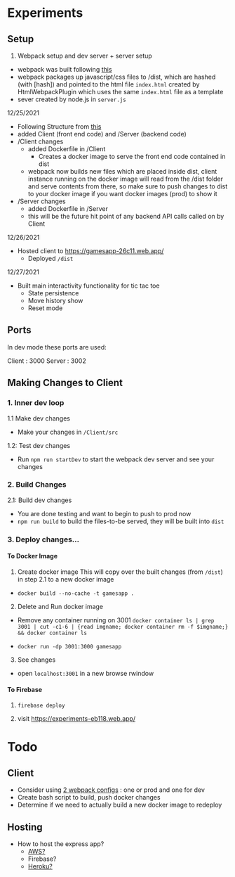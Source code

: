 # Experiments

## Setup

1. Webpack setup and dev server + server setup
- webpack was built following [this](https://www.freecodecamp.org/news/learn-webpack-for-react-a36d4cac5060/)
- webpack packages up javascript/css files to /dist, which are hashed (with [hash]) and pointed to the html file `index.html` created by HtmlWebpackPlugin which uses the same `index.html` file as a template
- sever created by node.js in `server.js`

12/25/2021
- Following Structure from [this](https://www.section.io/engineering-education/build-and-dockerize-a-full-stack-react-app-with-nodejs-and-nginx/)
- added Client (front end code) and /Server (backend code)
- /Client changes
  - added Dockerfile in /Client
    - Creates a docker image to serve the front end code contained in dist
  - webpack now builds new files which are placed inside dist, client instance running on the docker image will read from the /dist folder and serve contents from there, so make sure to push changes to dist to your docker image if you want docker images (prod) to show it
- /Server changes
  - added Dockerfile in /Server
  - this will be the future hit point of any backend API calls called on by Client

12/26/2021
- Hosted client to https://gamesapp-26c11.web.app/
  - Deployed `/dist`

12/27/2021
- Built main interactivity functionality for tic tac toe
  - State persistence
  - Move history show
  - Reset mode

## Ports

In dev mode these ports are used:

Client : 3000
Server : 3002

## Making Changes to Client

### 1. Inner dev loop
1.1 Make dev changes
- Make your changes in `/Client/src`

1.2: Test dev changes
- Run `npm run startDev` to start the webpack dev server and see your changes

### 2. Build Changes
2.1: Build dev changes
- You are done testing and want to begin to push to prod now
- `npm run build` to build the files-to-be served, they will be built into `dist`

### 3. Deploy changes...

#### To Docker Image

1. Create docker image
This will copy over the built changes (from `/dist`) in step 2.1 to a new docker image
- `docker build --no-cache -t gamesapp .`

2. Delete and Run docker image
- Remove any container running on 3001 `docker container ls | grep 3001 | cut -c1-6 | {read imgname; docker container rm -f $imgname;} && docker container ls`

- `docker run -dp 3001:3000 gamesapp`

3. See changes
- open `localhost:3001` in a new browse rwindow

#### To Firebase

1. `firebase deploy`

2. visit https://experiments-eb118.web.app/

# Todo

## Client
- Consider using [2 webpack configs](https://webpack.js.org/guides/production/) : one or prod and one for dev
- Create bash script to build, push docker changes
- Determine if we need to actually build a new docker image to redeploy

## Hosting
- How to host the express app?
  - [AWS?](https://aws.plainenglish.io/deploying-a-nodejs-application-in-aws-ec2-c1618b9b3874)
  - Firebase?
  - [Heroku?](https://devcenter.heroku.com/articles/container-registry-and-runtime)
